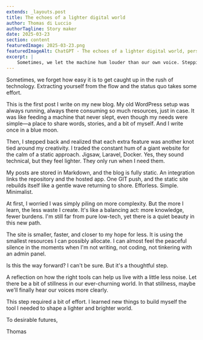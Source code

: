 ```yaml
---
extends: _layouts.post
title: The echoes of a lighter digital world
author: Thomas di Luccio
authorTagline: Story maker
date: 2025-03-23
section: content
featuredImage: 2025-03-23.png
featuredImageAlt: ChatGPT - The echoes of a lighter digital world, personal growth, freedom, poetry, elegance, abstract, polygon, mathematical, eerie, pure, minimalist
excerpt: |
    Sometimes, we let the machine hum louder than our own voice. Stepping away from the endless buzz showed me an empowering path toward a custom frugal way to share my thoughts. Less can mean more, leaving a gentle hush for true expression to bloom.
---
```


Sometimes, we forget how easy it is to get caught up in the rush of technology. Extracting yourself from the flow and the status quo takes some effort.

This is the first post I write on my new blog. My old WordPress setup was always running, always there consuming so much resources, just in case. It was like feeding a machine that never slept, even though my needs were simple—a place to share words, stories, and a bit of myself. And I write once in a blue moon.

Then, I stepped back and realized that each extra feature was another knot tied around my creativity. I traded the constant hum of a giant website for the calm of a static approach. Jigsaw, Laravel, Docker. Yes, they sound technical, but they feel lighter. They only run when I need them. 

My posts are stored in Markdown, and the blog is fully static. An integration links the repository and the hosted app. One GIT push, and the static site rebuilds itself like a gentle wave returning to shore. Efforless. Simple. Minimalist.

At first, I worried I was simply piling on more complexity. But the more I learn, the less waste I create. It's like a balancing act: more knowledge, fewer burdens. I'm still far from pure low-tech, yet there is a quiet beauty in this new path.

The site is smaller, faster, and closer to my hope for less. It is using the smallest resources I can possibly allocate. I can almost feel the peaceful silence in the moments when I'm not writing, not coding, not tinkering with an admin panel.

Is this the way forward? I can't be sure. But it's a thoughtful step.

A reflection on how the right tools can help us live with a little less noise. Let there be a bit of stillness in our ever-churning world. In that stillness, maybe we'll finally hear our voices more clearly.

This step required a bit of effort. I learned new things to build myself the tool I needed to shape a lighter and brighter world.

To desirable futures,

Thomas

